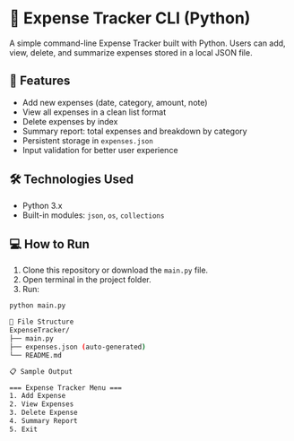 # 🧾 Expense Tracker CLI (Python)

A simple command-line Expense Tracker built with Python. Users can add, view, delete, and summarize expenses stored in a local JSON file.

## 🚀 Features
- Add new expenses (date, category, amount, note)
- View all expenses in a clean list format
- Delete expenses by index
- Summary report: total expenses and breakdown by category
- Persistent storage in `expenses.json`
- Input validation for better user experience

## 🛠️ Technologies Used
- Python 3.x
- Built-in modules: `json`, `os`, `collections`

## 💻 How to Run

1. Clone this repository or download the `main.py` file.
2. Open terminal in the project folder.
3. Run:

```bash
python main.py

📂 File Structure
ExpenseTracker/
├── main.py
├── expenses.json (auto-generated)
└── README.md

📋 Sample Output

=== Expense Tracker Menu ===
1. Add Expense
2. View Expenses
3. Delete Expense
4. Summary Report
5. Exit
